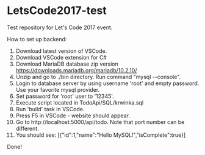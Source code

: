 # LetsCode2017-test
Test repository for Let's Code 2017 event.

How to set up backend:

1. Download latest version of VSCode.
2. Download VSCode extension for C#
3. Download MariaDB database zip version https://downloads.mariadb.org/mariadb/10.2.10/
4. Unzip and go to ./bin directory. Run command "mysql --console".
5. Login to database server by using username 'root' and empty password. Use your favorite mysql provider.
6. Set password for 'root' user to '12345'.
7. Execute script located in TodoApi/SQL/krwinka.sql
8. Run 'build' task in VSCode.
9. Press F5 in VSCode - website should appear.
10. Go to http://localhost:5000/api/todo. Note that port number can be different.
11. You should see: [{"id":1,"name":"Hello MySQL!","isComplete":true}]

Done!
